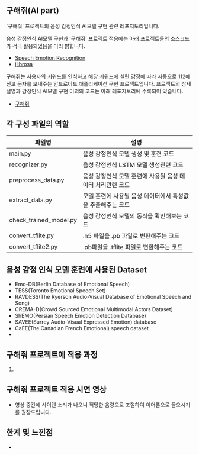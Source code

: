 ## 구해줘(AI part)
'구해줘' 프로젝트의 음성 감정인식 AI모델 구현 관련 레포지토리입니다. 

음성 감정인식 AI모델 구현과 '구해줘' 프로젝트 적용에는 아래 프로젝트들의 소스코드가 적극 활용되었음을 미리 밝힙니다.
- [Speech Emotion Recognition](https://github.com/x4nth055/emotion-recognition-using-speech)
- [jlibrosa](https://github.com/Subtitle-Synchronizer/jlibrosa)

구해줘는 사용자의 키워드를 인식하고 해당 키워드에 실린 감정에 따라 자동으로 112에 신고 문자를 보내주는 안드로이드 애플리케이션 구현 프로젝트입니다. 프로젝트의 상세 설명과 감정인식 AI모델 구현 이외의 코드는 아래 레포지토리에 수록되어 있습니다.
- [구해줘](https://github.com/haesungJoo/capstone_design)

## 각 구성 파일의 역할
|파일명|설명|
|------|---|
|main.py|음성 감정인식 모델 생성 및 훈련 코드|
|recognizer.py|음성 감정인식 LSTM 모델 생성관련 코드|
|preprocess_data.py|음성 감정인식 모델 훈련에 사용될 음성 데이터 처리관련 코드|
|extract_data.py|모델 훈련에 사용될 음성 데이터에서 특성값을 추출해주는 코드|
|check_trained_model.py|음성 감정인식 모델의 동작을 확인해보는 코드|
|convert_tflite.py|.h5 파일을 .pb 파일로 변환해주는 코드|
|convert_tflite2.py|.pb파일을 .tflite 파일로 변환해주는 코드|

## 음성 감정 인식 모델 훈련에 사용된 Dataset
- Emo-DB(Berlin Database of Emotional Speech)
- TESS(Toronto Emotional Speech Set)
- RAVDESS(The Ryerson Audio-Visual Database of Emotional Speech and Song)
- CREMA-D(Crowd Sourced Emotional Multimodal Actors Dataset)
- ShEMO(Persian Speech Emotion Detection Database)
- SAVEE(Surrey Audio-Visual Expressed Emotion) database
- CaFE(The Canadian French Emotional) speech dataset
- 

## 구해줘 프로젝트에 적용 과정
1. 

## 구해줘 프로젝트 적용 시연 영상
- 영상 중간에 사이렌 소리가 나오니 적당한 음량으로 조절하여 이어폰으로 들으시기를 권장드립니다.

## 한계 및 느낀점
- 
